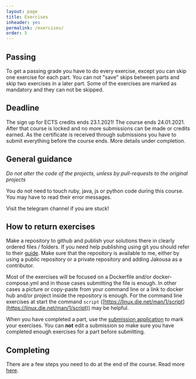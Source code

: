 ```yaml
---
layout: page
title: Exercises
inheader: yes
permalink: /exercises/
order: 5
---
```


## Passing ##

To get a passing grade you have to do every exercise, except you can skip one exercise for each part. You can not "save" skips between parts and skip two exercises in a later part. Some of the exercises are marked as mandatory and they can not be skipped.

## Deadline ##

The sign up for ECTS credits ends 23.1.2021! The course ends 24.01.2021. After that course is locked and no more submissions can be made or credits earned. As the certificate is received through submissions you have to submit everything before the course ends. More details under completion.

## General guidance ##

*Do not alter the code of the projects, unless by pull-requests to the original projects*

You do not need to touch ruby, java, js or python code during this course. You may have to read their error messages.

Visit the telegram channel if you are stuck!

## How to return exercises ##

Make a repository to github and publish your solutions there in clearly ordered files / folders.
If you need help publishing using git you should refer to their [guide](https://guides.github.com/activities/hello-world/). Make sure that the repository is available to me, either by using a public repository or a private repository and adding Jakousa as a contributor.

Most of the exercises will be focused on a Dockerfile and/or docker-compose.yml and in those cases submitting the file is enough. In other cases a picture or copy-paste from your command line or a link to docker hub and/or project inside the repository is enough. For the command line exercises at start the command `script` ([https://linux.die.net/man/1/script](https://linux.die.net/man/1/script)) may be helpful.

When you have completed a part, use the [submission application](https://studies.cs.helsinki.fi/stats/courses/docker2020) to mark your exercises. You can **not** edit a submission so make sure you have completed enough exercises for a part before submitting.

## Completing ##

There are a few steps you need to do at the end of the course. Read more [here](/completion).
